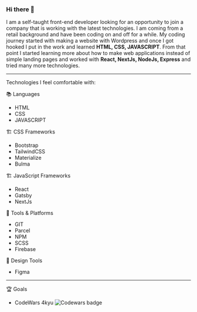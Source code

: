 ### Hi there 👋

I am a self-taught front-end developer looking for an opportunity to join a company that is working with the latest technologies. I am coming from a retail background and have been coding on and off for a while. My coding journey started with making a website with Wordpress and once I got hooked I put in the work and learned **HTML, CSS, JAVASCRIPT**. From that point I started learning more about how to make web applications instead of simple landing pages and worked with **React, NextJs, NodeJs, Express** and tried many more technologies.

---

Technologies I feel comfortable with:

📚 Languages 
 * HTML
 * CSS
 * JAVASCRIPT

🏗️ CSS Frameworks
 * Bootstrap
 * TailwindCSS
 * Materialize
 * Bulma

🏗️ JavaScript Frameworks
 * React
 * Gatsby
 * NextJs

🧰 Tools & Platforms
 * GIT
 * Parcel
 * NPM
 * SCSS
 * Firebase

🎨 Design Tools
 * Figma

---

🏆 Goals

 * CodeWars 4kyu ![Codewars badge](https://www.codewars.com/users/mistervrumvrum/badges/micro "CodeWars badge")


